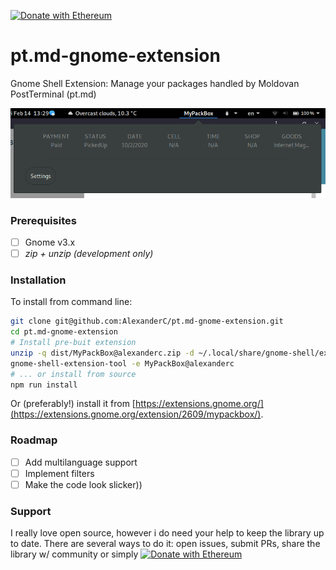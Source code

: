 [![Donate with Ethereum](https://en.cryptobadges.io/badge/micro/0x4A1eADE6B3780b50582344c162a547D04e4E8E4a)](https://en.cryptobadges.io/donate/0x4A1eADE6B3780b50582344c162a547D04e4E8E4a)

# pt.md-gnome-extension
Gnome Shell Extension: Manage your packages handled by Moldovan PostTerminal (pt.md)

![Screenshot](assets/screenshot.png?raw=true "Screenshot")

### Prerequisites

- [ ] Gnome v3.x
- [ ] *zip + unzip (development only)*

### Installation

To install from command line:

```bash
git clone git@github.com:AlexanderC/pt.md-gnome-extension.git
cd pt.md-gnome-extension
# Install pre-buit extension
unzip -q dist/MyPackBox@alexanderc.zip -d ~/.local/share/gnome-shell/extensions/MyPackBox@alexanderc/
gnome-shell-extension-tool -e MyPackBox@alexanderc
# ... or install from source
npm run install 
```

Or (preferably!) install it from [https://extensions.gnome.org/](https://extensions.gnome.org/extension/2609/mypackbox/).

### Roadmap

- [ ] Add multilanguage support
- [ ] Implement filters
- [ ] Make the code look slicker))

### Support

I really love open source, however i do need your help to keep the library up to date. There are several ways to do it: open issues, submit PRs, share the library w/ community or simply [![Donate with Ethereum](https://en.cryptobadges.io/badge/micro/0x4A1eADE6B3780b50582344c162a547D04e4E8E4a)](https://en.cryptobadges.io/donate/0x4A1eADE6B3780b50582344c162a547D04e4E8E4a)